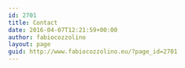 ```yaml
---
id: 2701
title: Contact
date: 2016-04-07T12:21:59+00:00
author: fabiocozzolino
layout: page
guid: http://www.fabiocozzolino.eu/?page_id=2701
---
```

